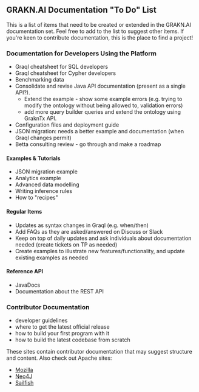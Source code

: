 ## GRAKN.AI Documentation "To Do" List

This is a list of items that need to be created or extended in the GRAKN.AI documentation set. Feel free to add to the list to suggest other items. If you're keen to contribute documentation, this is the place to find a project!

### Documentation for Developers Using the Platform

- Graql cheatsheet for SQL developers
- Graql cheatsheet for Cypher developers
- Benchmarking data
- Consolidate and revise Java API documentation (present as a single API?). 
    - Extend the example - show some example errors (e.g. trying to modify the ontology without being allowed to, validation errors)
    - add more query builder queries and extend the ontology using GraknTx API.
- Configuration files and deployment guide
- JSON migration: needs a better example and documentation (when Graql changes permit)
- Betta consulting review - go through and make a roadmap

#### Examples & Tutorials

- JSON migration example
- Analytics example
- Advanced data modelling
- Writing inference rules
- How to "recipes"

#### Regular Items

- Updates  as syntax changes in Graql (e.g. when/then)
- Add FAQs as they are asked/answered on Discuss or Slack
- Keep on top of daily updates and ask individuals about documentation needed (create tickets on TP as needed)
- Create examples to illustrate new features/functionality, and update existing examples as needed

#### Reference API

- JavaDocs
- Documentation about the REST API

### Contributor Documentation

- developer guidelines
- where to get the latest official release
- how to build your first program with it
- how to build the latest codebase from scratch

These sites contain contributor documentation that may suggest structure and content. Also check out Apache sites:

- [Mozilla](https://developer.mozilla.org/en-US/docs/Mozilla/Developer_guide/Introduction)
- [Neo4J](https://neo4j.com/developer/contribute/)
- [Sailfish](https://sailfishos.org/wiki/Collaborative_Development#Contributing_The_Change)
